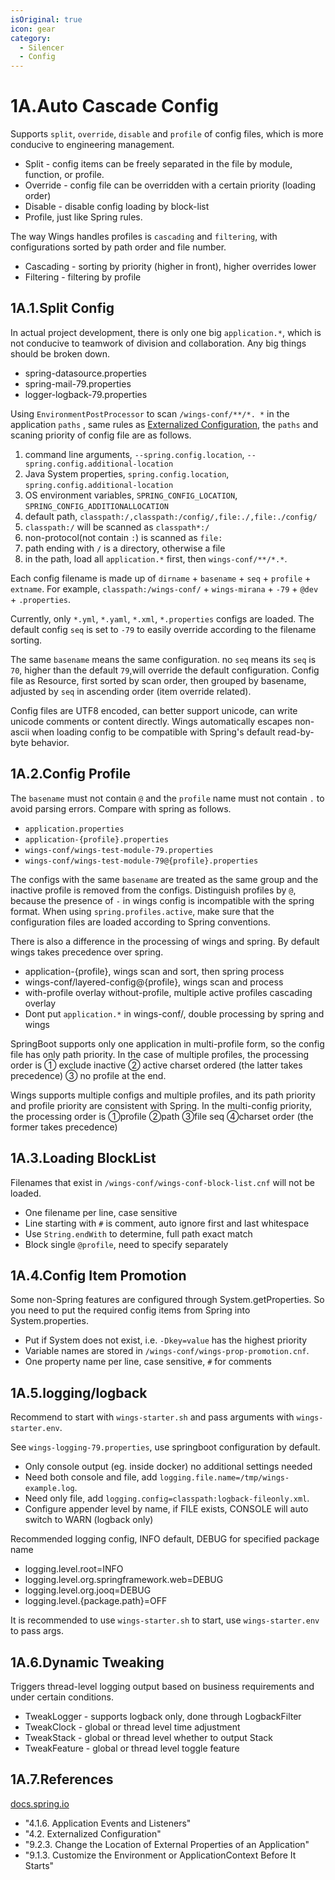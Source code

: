 ```yaml
---
isOriginal: true
icon: gear
category:
  - Silencer
  - Config
---
```


# 1A.Auto Cascade Config

Supports `split`, `override`, `disable` and `profile` of config files, which is more conducive to engineering management.

* Split - config items can be freely separated in the file by module, function, or profile.
* Override - config file can be overridden with a certain priority (loading order)
* Disable - disable config  loading by  block-list
* Profile,  just like Spring rules.

The way Wings handles profiles is `cascading` and `filtering`, with configurations sorted by path order and file number.

* Cascading - sorting by priority (higher in front), higher overrides lower
* Filtering - filtering by profile

## 1A.1.Split Config

In actual project development, there is only one big `application.*`, which is not conducive to teamwork of division
and collaboration. Any big things should be broken down.

* spring-datasource.properties
* spring-mail-79.properties
* logger-logback-79.properties

Using `EnvironmentPostProcessor` to scan `/wings-conf/**/*. *` in the application `paths` , same rules as
[Externalized Configuration](https://docs.spring.io/spring-boot/docs/3.0.3/reference/htmlsingle/#features.external-config),
the `paths` and scaning priority of config file are as follows.

1. command line arguments, `--spring.config.location`, `--spring.config.additional-location`
2. Java System properties, `spring.config.location`, `spring.config.additional-location`
3. OS environment variables, `SPRING_CONFIG_LOCATION`, `SPRING_CONFIG_ADDITIONALLOCATION`
4. default path, `classpath:/,classpath:/config/,file:./,file:./config/`
5. `classpath:/` will be scanned as `classpath*:/`
6. non-protocol(not contain `:`) is scanned as `file:`
7. path ending with `/` is a directory, otherwise a file
8. in the path, load all `application.*` first, then `wings-conf/**/*.*`.

Each config filename is made up of `dirname` + `basename` + `seq` + `profile` + `extname`.
For example, `classpath:/wings-conf/` + `wings-mirana` + `-79` + `@dev` + `.properties`.

Currently, only `*.yml`, `*.yaml`, `*.xml`, `*.properties` configs are loaded.
The default config `seq` is set to `-79` to easily override according to the filename sorting.

The same `basename` means the same configuration. no `seq` means its `seq` is `70`,
higher than the default `79`,will override the default configuration.
Config file as Resource, first sorted by scan order, then grouped by basename,
adjusted by `seq` in ascending order (item override related).

Config files are UTF8 encoded, can better support unicode, can write unicode comments or content directly.
Wings automatically escapes non-ascii when loading config to be compatible with Spring's default read-by-byte behavior.

## 1A.2.Config Profile

The `basename` must not contain `@` and the `profile` name must not contain `.`
to avoid parsing errors. Compare with spring as follows.

* `application.properties`
* `application-{profile}.properties`
* `wings-conf/wings-test-module-79.properties`
* `wings-conf/wings-test-module-79@{profile}.properties`

The configs with the same `basename` are treated as the same group and the inactive profile is removed from the configs.
Distinguish profiles by `@`, because the presence of `-` in wings config is incompatible with the spring format.
When using `spring.profiles.active`, make sure that the configuration files are loaded according to Spring conventions.

There is also a difference in the processing of wings and spring. By default wings takes precedence over spring.

* application-{profile}, wings scan and sort, then spring process
* wings-conf/layered-config@{profile}, wings scan and process
* with-profile overlay without-profile, multiple active profiles cascading overlay
* Dont put `application.*` in wings-conf/, double processing by spring and wings

SpringBoot supports only one application in multi-profile form, so the config file has only path priority.
In the case of multiple profiles, the processing order is ① exclude inactive ② active charset ordered
(the latter takes precedence) ③ no profile at the end.

Wings supports multiple configs and multiple profiles, and its path priority and profile priority are
consistent with Spring. In the multi-config priority, the processing order is ①profile ②path ③file seq
④charset order (the former takes precedence)

## 1A.3.Loading BlockList

Filenames that exist in `/wings-conf/wings-conf-block-list.cnf` will not be loaded.

* One filename per line, case sensitive
* Line starting with `#` is comment, auto ignore first and last whitespace
* Use `String.endWith` to determine, full path exact match
* Block single `@profile`, need to specify separately

## 1A.4.Config Item Promotion

Some non-Spring features are configured through System.getProperties.
So you need to put the required config items from Spring into System.properties.

* Put if System does not exist, i.e. `-Dkey=value` has the highest priority
* Variable names are stored in `/wings-conf/wings-prop-promotion.cnf`.
* One property name per line, case sensitive, `#` for comments

## 1A.5.logging/logback

Recommend to start with `wings-starter.sh` and pass arguments with `wings-starter.env`.

See `wings-logging-79.properties`, use springboot configuration by default.

* Only console output (eg. inside docker) no additional settings needed
* Need both console and file, add `logging.file.name=/tmp/wings-example.log`.
* Need only file, add `logging.config=classpath:logback-fileonly.xml`.
* Configure appender level by name, if FILE exists, CONSOLE will auto switch to WARN (logback only)

Recommended logging config, INFO default, DEBUG for specified package name

* logging.level.root=INFO
* logging.level.org.springframework.web=DEBUG
* logging.level.org.jooq=DEBUG
* logging.level.{package.path}=OFF

It is recommended to use `wings-starter.sh` to start, use `wings-starter.env` to pass args.

## 1A.6.Dynamic Tweaking

Triggers thread-level logging output based on business requirements and under certain conditions.

* TweakLogger - supports logback only, done through LogbackFilter
* TweakClock - global or thread level time adjustment
* TweakStack - global or thread level whether to output Stack
* TweakFeature - global or thread level toggle feature

## 1A.7.References

[docs.spring.io](https://docs.spring.io/spring-boot/docs/3.0.3/reference/htmlsingle/)

* "4.1.6. Application Events and Listeners"
* "4.2. Externalized Configuration"
* "9.2.3. Change the Location of External Properties of an Application"
* "9.1.3. Customize the Environment or ApplicationContext Before It Starts"
